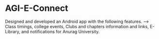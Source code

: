 # AGI-E-Connect
Designed and developed an Android app with the following features.
--> Class timings, college events, Clubs and chapters information and links, E-Library, and notifications for Anurag University.
